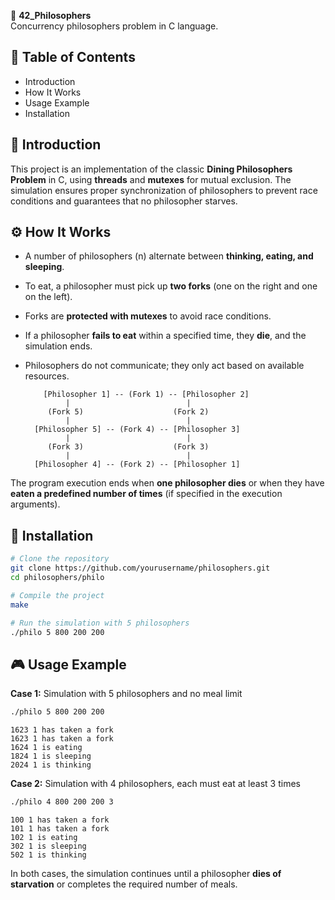 🍴 **42_Philosophers**  
Concurrency philosophers problem in C language.  

## 📜 Table of Contents  
- Introduction  
- How It Works  
- Usage Example  
- Installation  

## 📖 Introduction  
This project is an implementation of the classic **Dining Philosophers Problem** in C, using **threads** and **mutexes** for mutual exclusion. The simulation ensures proper synchronization of philosophers to prevent race conditions and guarantees that no philosopher starves.  

## ⚙️ How It Works  
- A number of philosophers (n) alternate between **thinking, eating, and sleeping**.  
- To eat, a philosopher must pick up **two forks** (one on the right and one on the left).  
- Forks are **protected with mutexes** to avoid race conditions.  
- If a philosopher **fails to eat** within a specified time, they **die**, and the simulation ends.  
- Philosophers do not communicate; they only act based on available resources.

          [Philosopher 1] -- (Fork 1) -- [Philosopher 2]
               |                          |
           (Fork 5)                    (Fork 2)
               |                          |
        [Philosopher 5] -- (Fork 4) -- [Philosopher 3]
               |                          |
           (Fork 3)                    (Fork 3)
               |                          |
        [Philosopher 4] -- (Fork 2) -- [Philosopher 1]


The program execution ends when **one philosopher dies** or when they have **eaten a predefined number of times** (if specified in the execution arguments).  

## 🚀 Installation  
```bash
# Clone the repository  
git clone https://github.com/yourusername/philosophers.git  
cd philosophers/philo  

# Compile the project  
make  

# Run the simulation with 5 philosophers  
./philo 5 800 200 200  
```  

## 🎮 Usage Example  

**Case 1:** Simulation with 5 philosophers and no meal limit  
```bash
./philo 5 800 200 200  
```
```
1623 1 has taken a fork  
1623 1 has taken a fork  
1624 1 is eating  
1824 1 is sleeping  
2024 1 is thinking  
```  

**Case 2:** Simulation with 4 philosophers, each must eat at least 3 times  
```bash
./philo 4 800 200 200 3  
```
```
100 1 has taken a fork  
101 1 has taken a fork  
102 1 is eating  
302 1 is sleeping  
502 1 is thinking  
```  

In both cases, the simulation continues until a philosopher **dies of starvation** or completes the required number of meals.  
